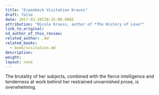 ```yaml
---
title: "Erpenbeck Visitation Krauss"
draft: false
date: 2017-03-20T20:35:00.000Z
attribution: "Nicole Krauss, author of *The History of Love*"
link_to_original:
nd_author_of_this_review:
related_author: .md
related_books:
  - book/visitation.md
description:
weight:
layout: none
---
```

The brutality of her subjects, combined with the fierce intelligence and tenderness at work behind her restrained unvarnished prose, is overwhelming.

